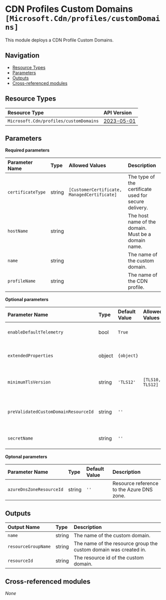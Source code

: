 # CDN Profiles Custom Domains `[Microsoft.Cdn/profiles/customDomains]`

This module deploys a CDN Profile Custom Domains.

## Navigation

- [Resource Types](#Resource-Types)
- [Parameters](#Parameters)
- [Outputs](#Outputs)
- [Cross-referenced modules](#Cross-referenced-modules)

## Resource Types

| Resource Type | API Version |
| :-- | :-- |
| `Microsoft.Cdn/profiles/customDomains` | [2023-05-01](https://learn.microsoft.com/en-us/azure/templates/Microsoft.Cdn/profiles/customDomains) |

## Parameters

**Required parameters**

| Parameter Name | Type | Allowed Values | Description |
| :-- | :-- | :-- | :-- |
| `certificateType` | string | `[CustomerCertificate, ManagedCertificate]` | The type of the certificate used for secure delivery. |
| `hostName` | string |  | The host name of the domain. Must be a domain name. |
| `name` | string |  | The name of the custom domain. |
| `profileName` | string |  | The name of the CDN profile. |

**Optional parameters**

| Parameter Name | Type | Default Value | Allowed Values | Description |
| :-- | :-- | :-- | :-- | :-- |
| `enableDefaultTelemetry` | bool | `True` |  | Enable telemetry via a Globally Unique Identifier (GUID). |
| `extendedProperties` | object | `{object}` |  | Key-Value pair representing migration properties for domains. |
| `minimumTlsVersion` | string | `'TLS12'` | `[TLS10, TLS12]` | The minimum TLS version required for the custom domain. Default value: TLS12. |
| `preValidatedCustomDomainResourceId` | string | `''` |  | Resource reference to the Azure resource where custom domain ownership was prevalidated. |
| `secretName` | string | `''` |  | The name of the secret. ie. subs/rg/profile/secret. |

**Optonal parameters**

| Parameter Name | Type | Default Value | Description |
| :-- | :-- | :-- | :-- |
| `azureDnsZoneResourceId` | string | `''` | Resource reference to the Azure DNS zone. |


## Outputs

| Output Name | Type | Description |
| :-- | :-- | :-- |
| `name` | string | The name of the custom domain. |
| `resourceGroupName` | string | The name of the resource group the custom domain was created in. |
| `resourceId` | string | The resource id of the custom domain. |

## Cross-referenced modules

_None_
